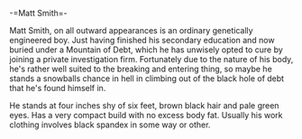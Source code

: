 -=Matt Smith=-

Matt Smith, on all outward appearances is an ordinary genetically engineered boy.  Just having finished his secondary education and now buried under a Mountain of Debt, which he has unwisely opted to cure by joining a private investigation firm.  Fortunately due to the nature of his body, he's rather well suited to the breaking and entering thing, so maybe he stands a snowballs chance in hell in climbing out of the black hole of debt that he's found himself in.

He stands at four inches shy of six feet, brown black hair and pale green eyes.  Has a very compact build with no excess body fat.  Usually his work clothing involves black spandex in some way or other.

